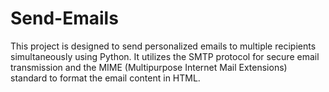 
# Send-Emails
This project is designed to send personalized emails to multiple recipients simultaneously using Python. It utilizes the SMTP protocol for secure email transmission and the MIME (Multipurpose Internet Mail Extensions)  standard to format the email content in HTML.
